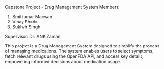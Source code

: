 Capstone Project - Drug Management System 
Members: 
1) Smitkumar Macwan
2) Viney Bhatia
3) Sukhvir Singh

Supervisor: Dr. ANK Zaman

This project is a Drug Management System designed to simplify the process of managing medications. The system enables users to select symptoms, fetch relevant drugs using the OpenFDA API, and access key details, empowering informed decisions about medication usage.


